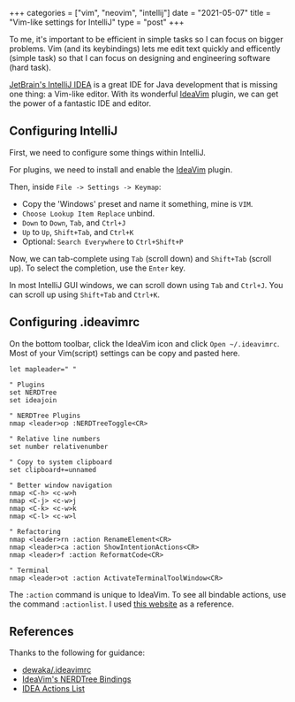 +++
categories = ["vim", "neovim", "intellij"]
date = "2021-05-07"
title = "Vim-like settings for IntelliJ"
type = "post"
+++

To me, it's important to be efficient in simple tasks so I can focus on bigger problems. Vim (and its keybindings) lets me edit text quickly and efficently (simple task) so that I can focus on designing and engineering software (hard task).

[JetBrain's IntelliJ IDEA](https://www.jetbrains.com/idea/) is a great IDE for Java development that is missing one thing: a Vim-like editor. With its wonderful [IdeaVim](https://github.com/JetBrains/ideavim) plugin, we can get the power of a fantastic IDE and editor.

## Configuring IntelliJ

First, we need to configure some things within IntelliJ.

For plugins, we need to install and enable the [IdeaVim](https://github.com/JetBrains/ideavim) plugin.

Then, inside `File -> Settings -> Keymap`:
* Copy the 'Windows' preset and name it something, mine is `VIM`.
* `Choose Lookup Item Replace` unbind.
* `Down` to `Down`, `Tab`, and `Ctrl+J`
* `Up` to `Up`, `Shift+Tab`, and `Ctrl+K`
* Optional: `Search Everywhere` to `Ctrl+Shift+P`

Now, we can tab-complete using `Tab` (scroll down) and `Shift+Tab` (scroll up). To select the completion, use the `Enter` key.

In most IntelliJ GUI windows, we can scroll down using `Tab` and `Ctrl+J`. You can scroll up using `Shift+Tab` and `Ctrl+K`.

## Configuring .ideavimrc

On the bottom toolbar, click the IdeaVim icon and click `Open ~/.ideavimrc`. Most of your Vim(script) settings can be copy and pasted here.

```vimscript
let mapleader=" "

" Plugins
set NERDTree
set ideajoin

" NERDTree Plugins
nmap <leader>op :NERDTreeToggle<CR>

" Relative line numbers
set number relativenumber

" Copy to system clipboard
set clipboard+=unnamed

" Better window navigation
nmap <C-h> <c-w>h
nmap <C-j> <c-w>j
nmap <C-k> <c-w>k
nmap <C-l> <c-w>l

" Refactoring
nmap <leader>rn :action RenameElement<CR>
nmap <leader>ca :action ShowIntentionActions<CR>
nmap <leader>f :action ReformatCode<CR>

" Terminal
nmap <leader>ot :action ActivateTerminalToolWindow<CR>
```

The `:action` command is unique to IdeaVim. To see all bindable actions, use the command `:actionlist`. I used 
[this website](https://codecode.fun/blog/2020/01/05/idea-actions-list) as a reference.

## References

Thanks to the following for guidance:

* [dewaka/.ideavimrc](https://gist.github.com/dewaka/ef947e52767bf453eaf77c852051eb7e)
* [IdeaVim's NERDTree Bindings](https://github.com/JetBrains/ideavim/wiki/NERDTree-support)
* [IDEA Actions List](https://codecode.fun/blog/2020/01/05/idea-actions-list)
